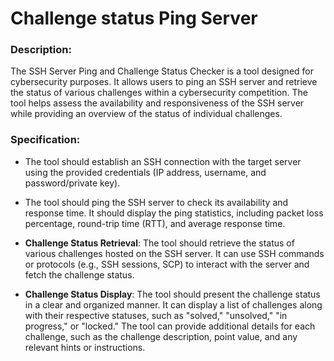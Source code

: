 ﻿# Challenge status Ping Server
### Description:
The SSH Server Ping and Challenge Status Checker is a tool designed for cybersecurity purposes. It allows users to ping an SSH server and retrieve the status of various challenges within a cybersecurity competition. The tool helps assess the availability and responsiveness of the SSH server while providing an overview of the status of individual challenges.
### Specification:
-   The tool should establish an SSH connection with the target server using the provided credentials (IP address, username, and password/private key).
    
-   The tool should ping the SSH server to check its availability and response time. It should display the ping statistics, including packet loss percentage, round-trip time (RTT), and average response time.
    
-   **Challenge Status Retrieval**: The tool should retrieve the status of various challenges hosted on the SSH server. It can use SSH commands or protocols (e.g., SSH sessions, SCP) to interact with the server and fetch the challenge status.
    
-   **Challenge Status Display**: The tool should present the challenge status in a clear and organized manner. It can display a list of challenges along with their respective statuses, such as "solved," "unsolved," "in progress," or "locked." The tool can provide additional details for each challenge, such as the challenge description, point value, and any relevant hints or instructions.
